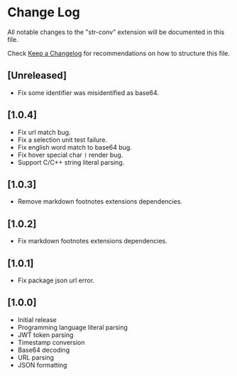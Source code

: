 # Change Log

All notable changes to the "str-conv" extension will be documented in this file.

Check [Keep a Changelog](http://keepachangelog.com/) for recommendations on how to structure this file.

## [Unreleased]

- Fix some identifier was misidentified as base64.

## [1.0.4]

- Fix url match bug.
- Fix a selection unit test failure.
- Fix english word match to base64 bug.
- Fix hover special char `)` render bug.
- Support C/C++ string literal parsing.

## [1.0.3]

- Remove markdown footnotes extensions dependencies.

## [1.0.2]

- Fix markdown footnotes extensions dependencies.

## [1.0.1]

- Fix package json url error.

## [1.0.0]

- Initial release
- Programming language literal parsing
- JWT token parsing
- Timestamp conversion
- Base64 decoding
- URL parsing
- JSON formatting
